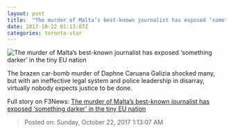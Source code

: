```yaml
---
layout: post
title:  "The murder of Malta’s best-known journalist has exposed ‘something darker’ in the tiny EU nation"
date: 2017-10-22 01:13:07Z
categories: toronto-star
---
```


![The murder of Malta’s best-known journalist has exposed ‘something darker’ in the tiny EU nation](https://www.thestar.com/content/dam/thestar/news/world/2017/10/21/maltas-best-known-investigative-journalist-made-powerful-enemies-but-her-brutal-killing-has-exposed-something-darker-in-the-eus-smallest-nation/daphne_caruana_galizia_memorial.jpg)

The brazen car-bomb murder of Daphne Caruana Galizia shocked many, but with an ineffective legal system and police leadership in disarray, virtually nobody expects justice to be done.


Full story on F3News: [The murder of Malta’s best-known journalist has exposed ‘something darker’ in the tiny EU nation](http://www.f3nws.com/n/emGAFB)

> Posted on: Sunday, October 22, 2017 1:13:07 AM
